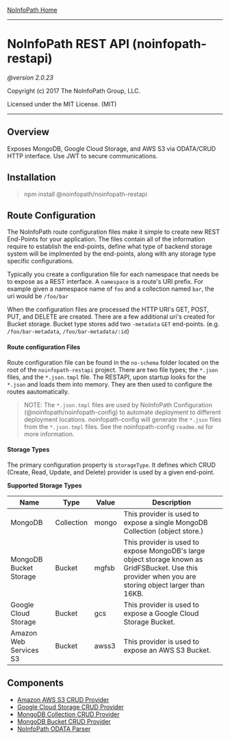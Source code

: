 [NoInfoPath Home](http://gitlab.imginconline.com/noinfopath/noinfopath/wikis/home)

___

NoInfoPath REST API (noinfopath-restapi)
===================
*@version 2.0.23*

Copyright (c) 2017 The NoInfoPath Group, LLC.

Licensed under the MIT License. (MIT)

___

Overview
--------
Exposes MongoDB, Google Cloud Storage, and AWS S3 via ODATA/CRUD HTTP
interface. Use JWT to secure communications.

Installation
------------
> npm install @noinfopath/noinfopath-restapi

Route Configuration
-------------------

The NoInfoPath route configuration files make it simple to create new REST End-Points for your application. The files contain all of the information require to establish
the end-points, define what type of backend storage system will be implmented by the end-points, along with any storage type specific configurations.

Typically you create a configuration file for each namespace that needs be to expose as a REST interface. A `namespace` is a route's URI prefix. For example given a
namespace name of `foo` and a collection named `bar`, the uri would be `/foo/bar`

When the configuration files are processed the HTTP URI's GET, POST, PUT, and DELETE are created. There are a few additional uri's created for Bucket storage.
Bucket type stores add two `-metadata` `GET` end-points. (e.g. `/foo/bar-metadata`, `/foo/bar-metadata/:id`)

#### Route configuration Files

Route configuration file can be found in the `no-schema` folder located on the root of the `noinfopath-restapi` project.
There are two file types; the `*.json` files, and the `*.json.tmpl` file. The RESTAPI, upon startup looks for the `*.json`
and loads them into memory. They are then used to configure the routes aautomatically.

> NOTE: The `*.json.tmpl` files are used by NoInfoPath Configuration (@noinfopath/noinfopath-config) to automate deployment to different deployment locations.
> noinfopath-config will generate the `*.json` files from the `*.json.tmpl` files. See the noinfopath-config `readme.md` for more information.

#### Storage Types

The primary configuration property is `storageType`. It defines which CRUD (Create, Read, Update, and Delete) provider is used by a given end-point.

**Supported Storage Types**

|Name|Type|Value|Description|
|----|----|-----|-----------|
|MongoDB|Collection|mongo|This provider is used to expose a single MongoDB Collection (object store.)|
|MongoDB Bucket Storage|Bucket|mgfsb|This provider is used to expose MongoDB's large object storage known as GridFSBucket. Use this provider when you are storing object larger than 16KB.|
|Google Cloud Storage|Bucket|gcs|This provider is used to expose a Google Cloud Storage Bucket.|
|Amazon Web Services S3|Bucket|awss3|This provider is used to expose an AWS S3 Bucket.|

Components
----------

- [Amazon AWS S3 CRUD Provider](no-awss3-crud)
- [Google Cloud Storage CRUD Provider](no-gcs-crud)
- [MongoDB Collection CRUD Provider](no-mongo-crud)
- [MongoDB Bucket CRUD Provider](no-mongo-crud-lo)
- [NoInfoPath ODATA Parser](no-odata)

